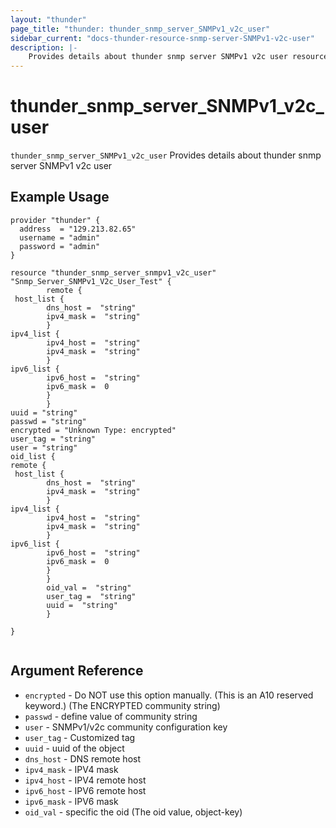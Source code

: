 ```yaml
---
layout: "thunder"
page_title: "thunder: thunder_snmp_server_SNMPv1_v2c_user"
sidebar_current: "docs-thunder-resource-snmp-server-SNMPv1-v2c-user"
description: |-
	Provides details about thunder snmp server SNMPv1 v2c user resource for A10
---
```


# thunder\_snmp\_server\_SNMPv1\_v2c\_user

`thunder_snmp_server_SNMPv1_v2c_user` Provides details about thunder snmp server SNMPv1 v2c user
## Example Usage


```hcl
provider "thunder" {
  address  = "129.213.82.65"
  username = "admin"
  password = "admin"
}

resource "thunder_snmp_server_snmpv1_v2c_user" "Snmp_Server_SNMPv1_V2c_User_Test" {
        remote {  
 host_list {   
        dns_host =  "string" 
        ipv4_mask =  "string" 
        }
ipv4_list {   
        ipv4_host =  "string" 
        ipv4_mask =  "string" 
        }
ipv6_list {   
        ipv6_host =  "string" 
        ipv6_mask =  0 
        }
        }
uuid = "string"
passwd = "string"
encrypted = "Unknown Type: encrypted"
user_tag = "string"
user = "string"
oid_list {   
remote {  
 host_list {   
        dns_host =  "string" 
        ipv4_mask =  "string" 
        }
ipv4_list {   
        ipv4_host =  "string" 
        ipv4_mask =  "string" 
        }
ipv6_list {   
        ipv6_host =  "string" 
        ipv6_mask =  0 
        }
        }
        oid_val =  "string" 
        user_tag =  "string" 
        uuid =  "string" 
        }
 
}


```

## Argument Reference

* `encrypted` - Do NOT use this option manually. (This is an A10 reserved keyword.) (The ENCRYPTED community string)
* `passwd` - define value of community string
* `user` - SNMPv1/v2c community configuration key
* `user_tag` - Customized tag
* `uuid` - uuid of the object
* `dns_host` - DNS remote host
* `ipv4_mask` - IPV4 mask
* `ipv4_host` - IPV4 remote host
* `ipv6_host` - IPV6 remote host
* `ipv6_mask` - IPV6 mask
* `oid_val` - specific the oid (The oid value, object-key)


